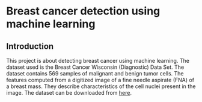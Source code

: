 # Breast cancer detection using machine learning

## Introduction

This project is about detecting breast cancer using machine learning. The dataset used is the Breast Cancer Wisconsin (Diagnostic) Data Set. The dataset contains 569 samples of malignant and benign tumor cells. The features computed from a digitized image of a fine needle aspirate (FNA) of a breast mass. They describe characteristics of the cell nuclei present in the image. The dataset can be downloaded from [here](https://www.kaggle.com/uciml/breast-cancer-wisconsin-data).
